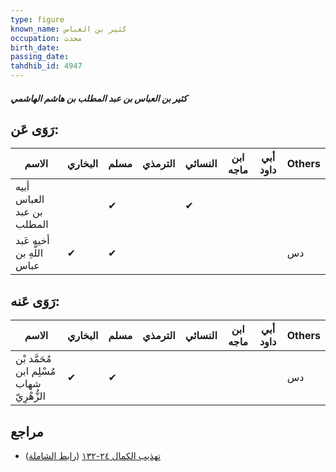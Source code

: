 ```yaml
---
type: figure
known_name: كثير بن العباس
occupation: محدث
birth_date:
passing_date:
tahdhib_id: 4947
---
```

##### كثير بن العباس بن عبد المطلب بن هاشم الهاشمي

## رَوَى عَن:
| الاسم                     | البخاري | مسلم | الترمذي | النسائي | ابن ماجه | أبي داود | Others |
| ------------------------- | ------- | ---- | ------- | ------- | -------- | -------- | ------ |
| أبيه العباس بن عبد المطلب |         | ✔    |         | ✔       |          |          |        |
| أخيه عَبد اللَّهِ بن عباس | ✔       | ✔    |         |         |          |          | دس     |
## رَوَى عَنه:
| الاسم                                     | البخاري | مسلم | الترمذي | النسائي | ابن ماجه | أبي داود | Others |
| ----------------------------------------- | ------- | ---- | ------- | ------- | -------- | -------- | ------ |
| مُحَمَّد بْن مُسْلِم ابن شهاب الزُّهْرِيّ | ✔       | ✔    |         |         |          |          | دس     |
## مراجع
- [تهذيب الكمال ٢٤-١٣٢](obsidian://open?vault=Tahdhib-al-Kamal&file=Figures/٤٩٤٧-كثير%20بن%20العباس%20بن%20عبد%20المطلب%20بن%20هاشم%20الهاشمي) ([رابط الشاملة](https://shamela.ws/book/3722/12644))